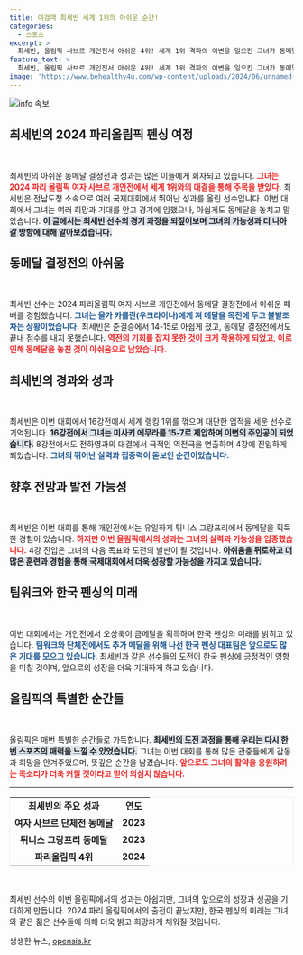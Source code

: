 ```yaml
---
title: 여검객 최세빈 세계 1위의 아쉬운 순간!
categories:
  - 스포츠
excerpt: >
  최세빈, 올림픽 사브르 개인전서 아쉬운 4위! 세계 1위 격파의 이변을 일으킨 그녀가 동메달 결정전에서 패하며 금메달을 놓쳤다. 그녀의 눈물 속에 담긴 선수 생활의 열정과 도전, 그 뒷이야기가 궁금하다!
feature_text: >
  최세빈, 올림픽 사브르 개인전서 아쉬운 4위! 세계 1위 격파의 이변을 일으킨 그녀가 동메달 결정전에서 패하며 금메달을 놓쳤다. 그녀의 눈물 속에 담긴 선수 생활의 열정과 도전, 그 뒷이야기가 궁금하다!
image: 'https://www.behealthy4u.com/wp-content/uploads/2024/06/unnamed-file.png'
---
```


<p><img src="https://www.behealthy4u.com/wp-content/uploads/2024/06/unnamed-file.png" alt="info 속보" /></p>

<h2 data-ke-size="size26">최세빈의 2024 파리올림픽 펜싱 여정</h2>

<p data-ke-size="size16">&nbsp;</p>

<p>최세빈의 아쉬운 동메달 결정전과 성과는 많은 이들에게 회자되고 있습니다. <b><span style="color: #ee2323;">그녀는 2024 파리 올림픽 여자 사브르 개인전에서 세계 1위와의 대결을 통해 주목을 받았다.</span></b> 최세빈은 전남도청 소속으로 여러 국제대회에서 뛰어난 성과를 올린 선수입니다. 이번 대회에서 그녀는 여러 희망과 기대를 안고 경기에 임했으나, 아쉽게도 동메달을 놓치고 말았습니다. <b><span style="background-color: #21538527;">이 글에서는 최세빈 선수의 경기 과정을 되짚어보며 그녀의 가능성과 더 나아갈 방향에 대해 알아보겠습니다.</span></b></p>

<h2 data-ke-size="size26">동메달 결정전의 아쉬움</h2>

<p data-ke-size="size16">&nbsp;</p>

<p>최세빈 선수는 2024 파리올림픽 여자 사브르 개인전에서 동메달 결정전에서 아쉬운 패배를 경험했습니다. <b><span style="color: #1a5490;">그녀는 올가 카를란(우크라이나)에게 져 메달을 목전에 두고 불발조차는 상황이었습니다.</span></b> 최세빈은 준결승에서 14-15로 아쉽게 졌고, 동메달 결정전에서도 끝내 점수를 내지 못했습니다. <b><span style="color: #ee2323;">역전의 기회를 잡지 못한 것이 크게 작용하게 되었고, 이로 인해 동메달을 놓친 것이 아쉬움으로 남았습니다.</span></b> </p>

<h2 data-ke-size="size26">최세빈의 경과와 성과</h2>

<p data-ke-size="size16">&nbsp;</p>

<p>최세빈은 이번 대회에서 16강전에서 세계 랭킹 1위를 꺾으며 대단한 업적을 세운 선수로 기억됩니다. <b><span style="background-color: #21538527;">16강전에서 그녀는 미사키 에무라를 15-7로 제압하며 이변의 주인공이 되었습니다.</span></b> 8강전에서도 전하영과의 대결에서 극적인 역전극을 연출하며 4강에 진입하게 되었습니다. <b><span style="color: #1a5490;">그녀의 뛰어난 실력과 집중력이 돋보인 순간이었습니다.</span></b></p>

<h2 data-ke-size="size26">향후 전망과 발전 가능성</h2>

<p data-ke-size="size16">&nbsp;</p>

<p>최세빈은 이번 대회를 통해 개인전에서는 유일하게 튀니스 그랑프리에서 동메달을 획득한 경험이 있습니다. <b><span style="color: #ee2323;">하지만 이번 올림픽에서의 성과는 그녀의 실력과 가능성을 입증했습니다.</span></b> 4강 진입은 그녀의 다음 목표와 도전의 발판이 될 것입니다. <b><span style="background-color: #21538527;">아쉬움을 뒤로하고 더 많은 훈련과 경험을 통해 국제대회에서 더욱 성장할 가능성을 가지고 있습니다.</span></b> </p>

<h2 data-ke-size="size26">팀워크와 한국 펜싱의 미래</h2>

<p data-ke-size="size16">&nbsp;</p>

<p>이번 대회에서는 개인전에서 오상욱이 금메달을 획득하며 한국 펜싱의 미래를 밝히고 있습니다. <b><span style="color: #1a5490;">팀워크와 단체전에서도 추가 메달을 위해 나선 한국 펜싱 대표팀은 앞으로도 많은 기대를 모으고 있습니다.</span></b> 최세빈과 같은 선수들의 도전이 한국 펜싱에 긍정적인 영향을 미칠 것이며, 앞으로의 성장을 더욱 기대하게 하고 있습니다.</p>

<h2 data-ke-size="size26">올림픽의 특별한 순간들</h2>

<p data-ke-size="size16">&nbsp;</p>

<p>올림픽은 매번 특별한 순간들로 가득합니다. <b><span style="background-color: #21538527;">최세빈의 도전 과정을 통해 우리는 다시 한 번 스포츠의 매력을 느낄 수 있었습니다.</span></b> 그녀는 이번 대회를 통해 많은 관중들에게 감동과 희망을 안겨주었으며, 뜻깊은 순간을 남겼습니다. <b><span style="color: #ee2323;">앞으로도 그녀의 활약을 응원하려는 목소리가 더욱 커질 것이라고 믿어 의심치 않습니다.</span></b></p>

<hr>

<table style="width: 100%; border: 1px solid #eee;">
  <tr>
    <td style="text-align: center; height: 17px;"><b>최세빈의 주요 성과</b></td>
    <td style="text-align: center; height: 17px;"><b>연도</b></td>
  </tr>
  <tr>
    <td style="text-align: center; height: 17px;"><b>여자 사브르 단체전 동메달</b></td>
    <td style="text-align: center; height: 17px;"><b>2023</b></td>
  </tr>
  <tr>
    <td style="text-align: center; height: 17px;"><b>튀니스 그랑프리 동메달</b></td>
    <td style="text-align: center; height: 17px;"><b>2023</b></td>
  </tr>
  <tr>
    <td style="text-align: center; height: 17px;"><b>파리올림픽 4위</b></td>
    <td style="text-align: center; height: 17px;"><b>2024</b></td>
  </tr>
</table>

<p data-ke-size="size16">&nbsp;</p>

<p>최세빈 선수의 이번 올림픽에서의 성과는 아쉽지만, 그녀의 앞으로의 성장과 성공을 기대하게 만듭니다. 2024 파리 올림픽에서의 출전이 끝났지만, 한국 펜싱의 미래는 그녀와 같은 젊은 선수들에 의해 더욱 밝고 희망차게 채워질 것입니다.</p>
생생한 뉴스, <a href="https://opensis.kr" rel="dofollow">opensis.kr</a>


